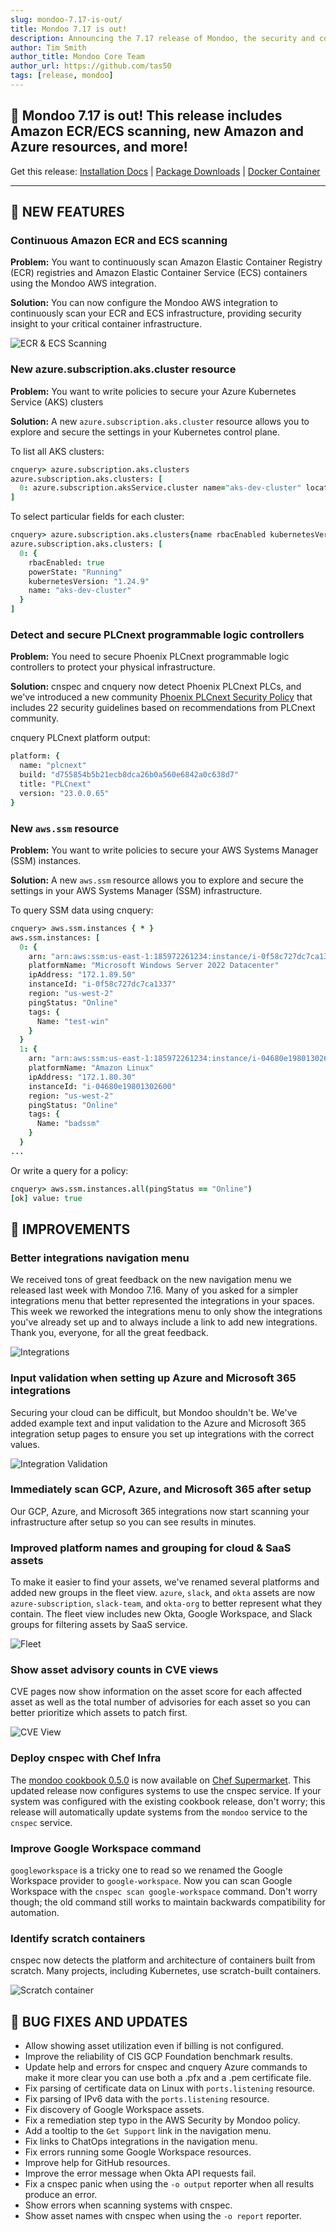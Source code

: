 ```yaml
---
slug: mondoo-7.17-is-out/
title: Mondoo 7.17 is out!
description: Announcing the 7.17 release of Mondoo, the security and compliance platform that prioritizes risks that matter most in your infrastructure.
author: Tim Smith
author_title: Mondoo Core Team
author_url: https://github.com/tas50
tags: [release, mondoo]
---
```


## 🥳 Mondoo 7.17 is out! This release includes Amazon ECR/ECS scanning, new Amazon and Azure resources, and more!

Get this release: [Installation Docs](/cnspec/) | [Package Downloads](https://releases.mondoo.com/cnspec/) | [Docker Container](https://hub.docker.com/r/mondoo/cnspec)

---

## 🎉 NEW FEATURES

### Continuous Amazon ECR and ECS scanning

**Problem:** You want to continuously scan Amazon Elastic Container Registry (ECR) registries and Amazon Elastic Container Service (ECS) containers using the Mondoo AWS integration.

**Solution:** You can now configure the Mondoo AWS integration to continuously scan your ECR and ECS infrastructure, providing security insight to your critical container infrastructure.

![ECR & ECS Scanning](/img/releases/2023-02-14-mondoo-7.17-is-out/ecr_ecs.png)

### New azure.subscription.aks.cluster resource

**Problem:** You want to write policies to secure your Azure Kubernetes Service (AKS) clusters

**Solution:** A new `azure.subscription.aks.cluster` resource allows you to explore and secure the settings in your Kubernetes control plane.

To list all AKS clusters:

```coffeescript
cnquery> azure.subscription.aks.clusters
azure.subscription.aks.clusters: [
  0: azure.subscription.aksService.cluster name="aks-dev-cluster" location="westeurope"
]
```

To select particular fields for each cluster:

```coffeescript
cnquery> azure.subscription.aks.clusters{name rbacEnabled kubernetesVersion powerState}
azure.subscription.aks.clusters: [
  0: {
    rbacEnabled: true
    powerState: "Running"
    kubernetesVersion: "1.24.9"
    name: "aks-dev-cluster"
  }
]
```

### Detect and secure PLCnext programmable logic controllers

**Problem:** You need to secure Phoenix PLCnext programmable logic controllers to protect your physical infrastructure.

**Solution:** cnspec and cnquery now detect Phoenix PLCnext PLCs, and we've introduced a new community [Phoenix PLCnext Security Policy](https://github.com/mondoohq/cnspec-policies/blob/main/community/mondoo-phoenix-plcnext-security.mql.yaml) that includes 22 security guidelines based on recommendations from PLCnext community.

cnquery PLCnext platform output:

```coffeescript
platform: {
  name: "plcnext"
  build: "d755854b5b21ecb8dca26b0a560e6842a0c638d7"
  title: "PLCnext"
  version: "23.0.0.65"
}
```

### New `aws.ssm` resource

**Problem:** You want to write policies to secure your AWS Systems Manager (SSM) instances.

**Solution:** A new `aws.ssm` resource allows you to explore and secure the settings in your AWS Systems Manager (SSM) infrastructure.

To query SSM data using cnquery:

```coffeescript
cnquery> aws.ssm.instances { * }
aws.ssm.instances: [
  0: {
    arn: "arn:aws:ssm:us-east-1:185972261234:instance/i-0f58c727dc7ca1337"
    platformName: "Microsoft Windows Server 2022 Datacenter"
    ipAddress: "172.1.89.50"
    instanceId: "i-0f58c727dc7ca1337"
    region: "us-west-2"
    pingStatus: "Online"
    tags: {
      Name: "test-win"
    }
  }
  1: {
    arn: "arn:aws:ssm:us-east-1:185972261234:instance/i-04680e19801302600"
    platformName: "Amazon Linux"
    ipAddress: "172.1.80.30"
    instanceId: "i-04680e19801302600"
    region: "us-west-2"
    pingStatus: "Online"
    tags: {
      Name: "badssm"
    }
  }
...
```

Or write a query for a policy:

```coffeescript
cnquery> aws.ssm.instances.all(pingStatus == "Online")
[ok] value: true
```

## 🧹 IMPROVEMENTS

### Better integrations navigation menu

We received tons of great feedback on the new navigation menu we released last week with Mondoo 7.16. Many of you asked for a simpler integrations menu that better represented the integrations in your spaces. This week we reworked the integrations menu to only show the integrations you've already set up and to always include a link to add new integrations. Thank you, everyone, for all the great feedback.

![Integrations](/img/releases/2023-02-14-mondoo-7.17-is-out/integrations.png)

### Input validation when setting up Azure and Microsoft 365 integrations

Securing your cloud can be difficult, but Mondoo shouldn't be. We've added example text and input validation to the Azure and Microsoft 365 integration setup pages to ensure you set up integrations with the correct values.

![Integration Validation](/img/releases/2023-02-14-mondoo-7.17-is-out/validation.png)

### Immediately scan GCP, Azure, and Microsoft 365 after setup

Our GCP, Azure, and Microsoft 365 integrations now start scanning your infrastructure after setup so you can see results in minutes.

### Improved platform names and grouping for cloud & SaaS assets

To make it easier to find your assets, we've renamed several platforms and added new groups in the fleet view. `azure`, `slack`, and `okta` assets are now `azure-subscription`, `slack-team`, and `okta-org` to better represent what they contain. The fleet view includes new Okta, Google Workspace, and Slack groups for filtering assets by SaaS service.

![Fleet](/img/releases/2023-02-14-mondoo-7.17-is-out/fleet.png)

### Show asset advisory counts in CVE views

CVE pages now show information on the asset score for each affected asset as well as the total number of advisories for each asset so you can better prioritize which assets to patch first.

![CVE View](/img/releases/2023-02-14-mondoo-7.17-is-out/cve.png)

### Deploy cnspec with Chef Infra

The [mondoo cookbook 0.5.0](https://supermarket.chef.io/cookbooks/mondoo/versions/0.5.0) is now available on [Chef Supermarket](https://supermarket.chef.io/). This updated release now configures systems to use the cnspec service. If your system was configured with the existing cookbook release, don't worry; this release will automatically update systems from the `mondoo` service to the `cnspec` service.

### Improve Google Workspace command

`googleworkspace` is a tricky one to read so we renamed the Google Workspace provider to `google-workspace`. Now you can scan Google Workspace with the `cnspec scan google-workspace` command. Don't worry though; the old command still works to maintain backwards compatibility for automation.

### Identify scratch containers

cnspec now detects the platform and architecture of containers built from scratch. Many projects, including Kubernetes, use scratch-built containers.

![Scratch container](/img/releases/2023-02-14-mondoo-7.17-is-out/scratch.png)

## 🐛 BUG FIXES AND UPDATES

- Allow showing asset utilization even if billing is not configured.
- Improve the reliability of CIS GCP Foundation benchmark results.
- Update help and errors for cnspec and cnquery Azure commands to make it more clear you can use both a .pfx and a .pem certificate file.
- Fix parsing of certificate data on Linux with `ports.listening` resource.
- Fix parsing of IPv6 data with the `ports.listening` resource.
- Fix discovery of Google Workspace assets.
- Fix a remediation step typo in the AWS Security by Mondoo policy.
- Add a tooltip to the `Get Support` link in the navigation menu.
- Fix links to ChatOps integrations in the navigation menu.
- Fix errors running some Google Workspace resources.
- Improve help for GitHub resources.
- Improve the error message when Okta API requests fail.
- Fix a cnspec panic when using the `-o output` reporter when all results produce an error.
- Show errors when scanning systems with cnspec.
- Show asset names with cnspec when using the `-o report` reporter.
